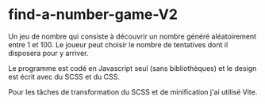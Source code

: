 # find-a-number-game-V2

<!--
It's a little game that consists in discovering a hidden number between 1 and 100. it is written in vanilla JS and uses SCSS and GULP for design and minification. 
-->
Un jeu de nombre qui consiste à découvrir un nombre généré aléatoirement entre 1 et 100. Le joueur peut choisir le nombre de tentatives dont il disposera pour y arriver.

Le programme est codé en Javascript seul (sans bibliothèques) et le design est écrit avec du SCSS et du CSS.

Pour les tâches de transformation du SCSS et de minification j'ai utilisé Vite.
